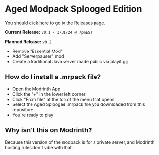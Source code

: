 # Aged Modpack Splooged Edition
You should [click here](https://github.com/gabefletch/aged-splooged/releases) to go to the Releases page.<br>

**Current Release:** `v0.1 - 3/31/24 @ 7pmEST`<br>

**Planned Release:** `v0.2`<br>
- Remove "Essential Mod"
- Add "Serverpauser" mod
- Create a traditional Java server made public via playit.gg
## How do I install a .mrpack file?
- Open the Modrinth App
- Click the "+" in the lower left corner
- Click "From file" at the top of the menu that opens
- Select the Aged Splooged .mrpack file you downloaded from this repository
- You're ready to play
## Why isn't this on Modrinth?
Because this version of the modpack is for a private server, and Modrinth hosting rules don't vibe with that.
